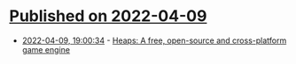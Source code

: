 # [Published on 2022-04-09](index.md)

* [2022-04-09, 19:00:34](https://news.ycombinator.com/item?id=30970934) - [Heaps: A free, open-source and cross-platform game engine](https://heaps.io/index.html)
